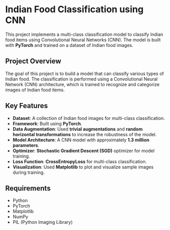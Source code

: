 # Indian Food Classification using CNN

This project implements a multi-class classification model to classify Indian food items using Convolutional Neural Networks (CNN). The model is built with **PyTorch** and trained on a dataset of Indian food images.

## Project Overview

The goal of this project is to build a model that can classify various types of Indian food. The classification is performed using a Convolutional Neural Network (CNN) architecture, which is trained to recognize and categorize images of Indian food items. 

## Key Features

- **Dataset**: A collection of Indian food images for multi-class classification.
- **Framework**: Built using **PyTorch**.
- **Data Augmentation**: Used **trivial augmentations** and **random horizontal transformations** to increase the robustness of the model.
- **Model Architecture**: A CNN model with approximately **1.3 million parameters**.
- **Optimizer**: **Stochastic Gradient Descent (SGD)** optimizer for model training.
- **Loss Function**: **CrossEntropyLoss** for multi-class classification.
- **Visualization**: Used **Matplotlib** to plot and visualize sample images during training.

## Requirements

- Python
- PyTorch
- Matplotlib
- NumPy
- PIL (Python Imaging Library)
